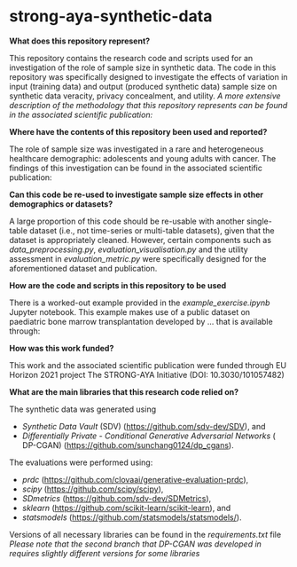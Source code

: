 # strong-aya-synthetic-data

**What does this repository represent?**

This repository contains the research code and scripts used for
an investigation of the role of sample size in synthetic data.
The code in this repository was specifically designed to investigate the effects of
variation in input (training data) and output (produced synthetic data) sample size on synthetic data veracity, privacy
concealment, and utility.
_A more extensive description of the methodology that this repository represents can be found in the associated
scientific publication:_

**Where have the contents of this repository been used and reported?**

The role of sample size was investigated in a rare and heterogeneous healthcare demographic:
adolescents and young adults with cancer.
The findings of this investigation can be found in the associated scientific publication:

**Can this code be re-used to investigate sample size effects in other demographics or datasets?**

A large proportion of this code should be re-usable with another single-table dataset
(i.e., not time-series or multi-table datasets), given that the dataset is appropriately cleaned.
However, certain components such as _data_preprocessing.py_, _evaluation_visualisation.py_ and
the utility assessment in _evaluation_metric.py_ were specifically designed for the aforementioned dataset and
publication.

**How are the code and scripts in this repository to be used**

There is a worked-out example provided in the _example_exercise.ipynb_ Jupyter notebook.
This example makes use of a public dataset on paediatric bone marrow transplantation developed by ... that is available
through:

**How was this work funded?**

This work and the associated scientific publication were funded through EU Horizon 2021 project The STRONG-AYA Initiative (DOI: 10.3030/101057482)

**What are the main libraries that this research code relied on?**

The synthetic data was generated using

* _Synthetic Data Vault_ (SDV) (https://github.com/sdv-dev/SDV), and
* _Differentially Private - Conditional Generative Adversarial Networks_ (
  DP-CGAN) (https://github.com/sunchang0124/dp_cgans).

The evaluations were performed using:

* _prdc_ (https://github.com/clovaai/generative-evaluation-prdc),
* _scipy_ (https://github.com/scipy/scipy),
* _SDmetrics_ (https://github.com/sdv-dev/SDMetrics),
* _sklearn_ (https://github.com/scikit-learn/scikit-learn), and
* _statsmodels_ (https://github.com/statsmodels/statsmodels/).

Versions of all necessary libraries can be found in the _requirements.txt_ file
_Please note that the second branch that DP-CGAN was developed in requires slightly different versions for some
libraries_